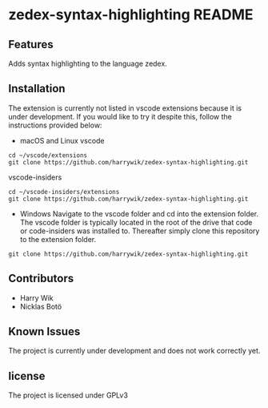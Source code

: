 # zedex-syntax-highlighting README

## Features

Adds syntax highlighting to the language zedex.

## Installation

The extension is currently not listed in vscode extensions because it is under development. If you would like to try it despite this, follow the instructions provided below:

- macOS and Linux
vscode
```
cd ~/vscode/extensions
git clone https://github.com/harrywik/zedex-syntax-highlighting.git
```

vscode-insiders
```
cd ~/vscode-insiders/extensions
git clone https://github.com/harrywik/zedex-syntax-highlighting.git
```


- Windows
Navigate to the vscode folder and cd into the extension folder. The vscode folder is typically located in the root of the drive that code or code-insiders was installed to. Thereafter simply clone this repository to the extension folder.
```
git clone https://github.com/harrywik/zedex-syntax-highlighting.git
```

## Contributors

- Harry Wik
- Nicklas Botö

## Known Issues

The project is currently under development and does not work correctly yet.

## license

The project is licensed under GPLv3 